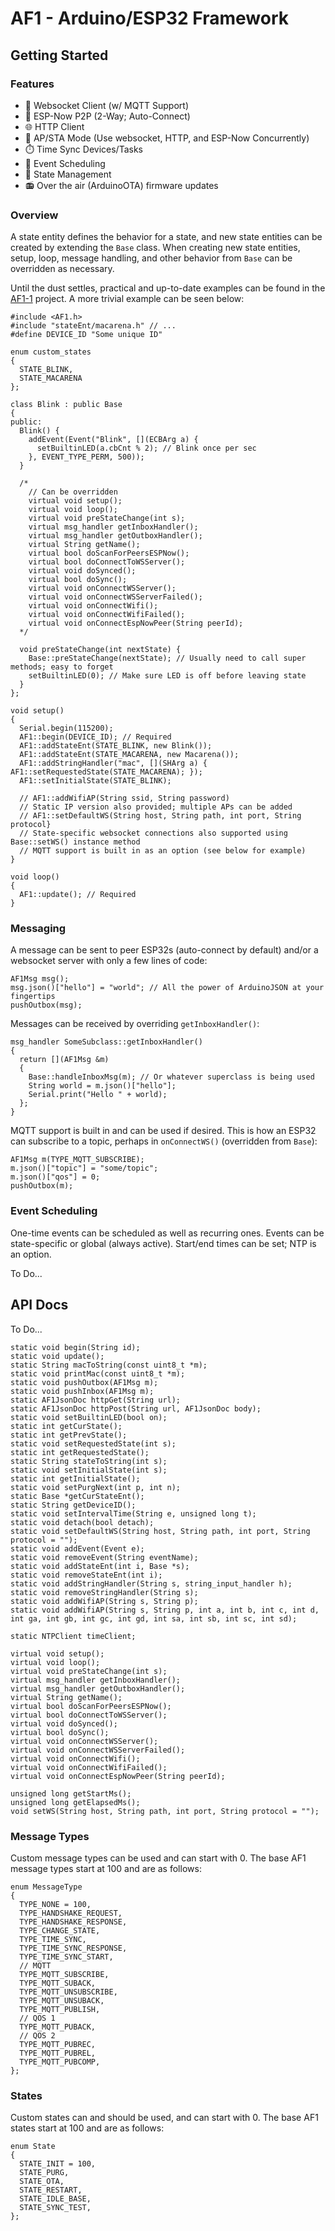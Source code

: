 # AF1 - Arduino/ESP32 Framework

## Getting Started

### Features

- :electric_plug: Websocket Client (w/ MQTT Support)
- :handshake: ESP-Now P2P (2-Way; Auto-Connect)
- :globe_with_meridians: HTTP Client
- :arrows_counterclockwise: AP/STA Mode (Use websocket, HTTP, and ESP-Now Concurrently)
- :stopwatch: Time Sync Devices/Tasks
- :calendar: Event Scheduling
- :trident: State Management
- :radio: Over the air (ArduinoOTA) firmware updates

### Overview

A state entity defines the behavior for a state, and new state entities can be created by extending the `Base` class. When creating new state entities, setup, loop, message handling, and other behavior from `Base` can be overridden as necessary.

Until the dust settles, practical and up-to-date examples can be found in the [AF1-1](https://github.com/jonshaw199/af1-1/blob/main/firmware/lights/src/main.cpp) project. A more trivial example can be seen below:

```
#include <AF1.h>
#include "stateEnt/macarena.h" // ...
#define DEVICE_ID "Some unique ID"

enum custom_states
{
  STATE_BLINK,
  STATE_MACARENA
};

class Blink : public Base
{
public:
  Blink() {
    addEvent(Event("Blink", [](ECBArg a) {
      setBuiltinLED(a.cbCnt % 2); // Blink once per sec
    }, EVENT_TYPE_PERM, 500));
  }

  /*
    // Can be overridden
    virtual void setup();
    virtual void loop();
    virtual void preStateChange(int s);
    virtual msg_handler getInboxHandler();
    virtual msg_handler getOutboxHandler();
    virtual String getName();
    virtual bool doScanForPeersESPNow();
    virtual bool doConnectToWSServer();
    virtual void doSynced();
    virtual bool doSync();
    virtual void onConnectWSServer();
    virtual void onConnectWSServerFailed();
    virtual void onConnectWifi();
    virtual void onConnectWifiFailed();
    virtual void onConnectEspNowPeer(String peerId);
  */

  void preStateChange(int nextState) {
    Base::preStateChange(nextState); // Usually need to call super methods; easy to forget
    setBuiltinLED(0); // Make sure LED is off before leaving state
  }
};

void setup()
{
  Serial.begin(115200);
  AF1::begin(DEVICE_ID); // Required
  AF1::addStateEnt(STATE_BLINK, new Blink());
  AF1::addStateEnt(STATE_MACARENA, new Macarena());
  AF1::addStringHandler("mac", [](SHArg a) { AF1::setRequestedState(STATE_MACARENA); });
  AF1::setInitialState(STATE_BLINK);

  // AF1::addWifiAP(String ssid, String password)
  // Static IP version also provided; multiple APs can be added
  // AF1::setDefaultWS(String host, String path, int port, String protocol}
  // State-specific websocket connections also supported using Base::setWS() instance method
  // MQTT support is built in as an option (see below for example)
}

void loop()
{
  AF1::update(); // Required
}
```

### Messaging

A message can be sent to peer ESP32s (auto-connect by default) and/or a websocket server with only a few lines of code:

```
AF1Msg msg();
msg.json()["hello"] = "world"; // All the power of ArduinoJSON at your fingertips
pushOutbox(msg);
```

Messages can be received by overriding `getInboxHandler()`:

```
msg_handler SomeSubclass::getInboxHandler()
{
  return [](AF1Msg &m)
  {
    Base::handleInboxMsg(m); // Or whatever superclass is being used
    String world = m.json()["hello"];
    Serial.print("Hello " + world);
  };
}
```

MQTT support is built in and can be used if desired. This is how an ESP32 can subscribe to a topic, perhaps in `onConnectWS()` (overridden from `Base`):

```
AF1Msg m(TYPE_MQTT_SUBSCRIBE);
m.json()["topic"] = "some/topic";
m.json()["qos"] = 0;
pushOutbox(m);
```

### Event Scheduling

One-time events can be scheduled as well as recurring ones. Events can be state-specific or global (always active). Start/end times can be set; NTP is an option.

To Do...

## API Docs

To Do...

```
static void begin(String id);
static void update();
static String macToString(const uint8_t *m);
static void printMac(const uint8_t *m);
static void pushOutbox(AF1Msg m);
static void pushInbox(AF1Msg m);
static AF1JsonDoc httpGet(String url);
static AF1JsonDoc httpPost(String url, AF1JsonDoc body);
static void setBuiltinLED(bool on);
static int getCurState();
static int getPrevState();
static void setRequestedState(int s);
static int getRequestedState();
static String stateToString(int s);
static void setInitialState(int s);
static int getInitialState();
static void setPurgNext(int p, int n);
static Base *getCurStateEnt();
static String getDeviceID();
static void setIntervalTime(String e, unsigned long t);
static void detach(bool detach);
static void setDefaultWS(String host, String path, int port, String protocol = "");
static void addEvent(Event e);
static void removeEvent(String eventName);
static void addStateEnt(int i, Base *s);
static void removeStateEnt(int i);
static void addStringHandler(String s, string_input_handler h);
static void removeStringHandler(String s);
static void addWifiAP(String s, String p);
static void addWifiAP(String s, String p, int a, int b, int c, int d, int ga, int gb, int gc, int gd, int sa, int sb, int sc, int sd);

static NTPClient timeClient;

virtual void setup();
virtual void loop();
virtual void preStateChange(int s);
virtual msg_handler getInboxHandler();
virtual msg_handler getOutboxHandler();
virtual String getName();
virtual bool doScanForPeersESPNow();
virtual bool doConnectToWSServer();
virtual void doSynced();
virtual bool doSync();
virtual void onConnectWSServer();
virtual void onConnectWSServerFailed();
virtual void onConnectWifi();
virtual void onConnectWifiFailed();
virtual void onConnectEspNowPeer(String peerId);

unsigned long getStartMs();
unsigned long getElapsedMs();
void setWS(String host, String path, int port, String protocol = "");
```

### Message Types

Custom message types can be used and can start with 0. The base AF1 message types start at 100 and are as follows:

```
enum MessageType
{
  TYPE_NONE = 100,
  TYPE_HANDSHAKE_REQUEST,
  TYPE_HANDSHAKE_RESPONSE,
  TYPE_CHANGE_STATE,
  TYPE_TIME_SYNC,
  TYPE_TIME_SYNC_RESPONSE,
  TYPE_TIME_SYNC_START,
  // MQTT
  TYPE_MQTT_SUBSCRIBE,
  TYPE_MQTT_SUBACK,
  TYPE_MQTT_UNSUBSCRIBE,
  TYPE_MQTT_UNSUBACK,
  TYPE_MQTT_PUBLISH,
  // QOS 1
  TYPE_MQTT_PUBACK,
  // QOS 2
  TYPE_MQTT_PUBREC,
  TYPE_MQTT_PUBREL,
  TYPE_MQTT_PUBCOMP,
};
```

### States

Custom states can and should be used, and can start with 0. The base AF1 states start at 100 and are as follows:

```
enum State
{
  STATE_INIT = 100,
  STATE_PURG,
  STATE_OTA,
  STATE_RESTART,
  STATE_IDLE_BASE,
  STATE_SYNC_TEST,
};
```
